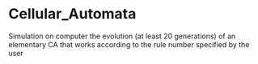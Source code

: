 # Cellular_Automata
Simulation on computer the evolution (at least 20 generations) of an elementary CA
that works according to the rule number specified by the user